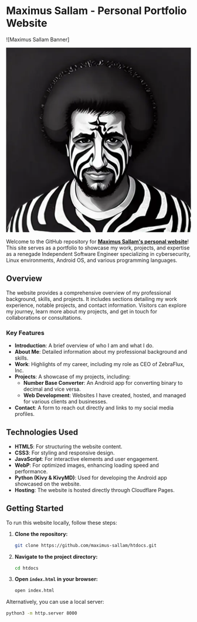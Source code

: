 # Maximus Sallam - Personal Portfolio Website

![Maximus Sallam Banner]<div align="center"><img src="images/zebra.webp" alt="Maximus Sallam Banner"></div>

Welcome to the GitHub repository for **[Maximus Sallam's personal website](https://maximus-sallam.com)**! This site serves as a portfolio to showcase my work, projects, and expertise as a renegade Independent Software Engineer specializing in cybersecurity, Linux environments, Android OS, and various programming languages.

## Overview

The website provides a comprehensive overview of my professional background, skills, and projects. It includes sections detailing my work experience, notable projects, and contact information. Visitors can explore my journey, learn more about my projects, and get in touch for collaborations or consultations.

### Key Features

- **Introduction**: A brief overview of who I am and what I do.
- **About Me**: Detailed information about my professional background and skills.
- **Work**: Highlights of my career, including my role as CEO of ZebraFlux, Inc.
- **Projects**: A showcase of my projects, including:
  - **Number Base Converter**: An Android app for converting binary to decimal and vice versa.
  - **Web Development**: Websites I have created, hosted, and managed for various clients and businesses.
- **Contact**: A form to reach out directly and links to my social media profiles.

## Technologies Used

- **HTML5**: For structuring the website content.
- **CSS3**: For styling and responsive design.
- **JavaScript**: For interactive elements and user engagement.
- **WebP**: For optimized images, enhancing loading speed and performance.
- **Python (Kivy & KivyMD)**: Used for developing the Android app showcased on the website.
- **Hosting**: The website is hosted directly through Cloudflare Pages.

## Getting Started

To run this website locally, follow these steps:

1. **Clone the repository:**

    ```bash
    git clone https://github.com/maximus-sallam/htdocs.git
    ```

2. **Navigate to the project directory:**

    ```bash
    cd htdocs
    ```

3. **Open `index.html` in your browser:**

    ```bash
    open index.html
    ```

Alternatively, you can use a local server:

```bash
python3 -m http.server 8000
